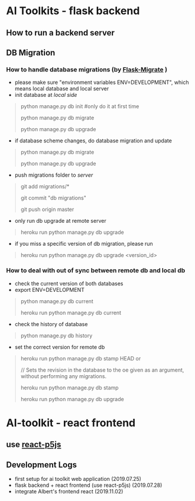 
# AI Toolkits - flask backend
## How to run a backend server

## DB Migration
### How to handle database migrations (by [Flask-Migrate](http://flask-migrate.readthedocs.io/en/latest/) )
- please make sure "environment variables ENV=DEVELOPMENT", which means local database and local server
- init database at *local side*
> python manage.py db init  #only do it at first time
> 
> python manage.py db migrate
> 
> python manage.py db upgrade
- if database scheme changes, do database migration and update
> python manage.py db migrate
> 
> python manage.py db upgrade

- push migrations folder to *server*
> git add migrations/*
> 
> git commit "db migrations"
> 
> git push origin master

- only run db upgrade at remote server
> heroku run python manage.py db upgrade
> 

- if you miss a specific version of db migration, please run
> heroku run python manage.py db upgrade <version_id>

### How to deal with out of sync between remote db and local db
- check the current version of both databases
- export ENV=DEVELOPMENT
> python manage.py db current
> 
> heroku run python manage.py db current

- check the history of database
> python manage.py db history

-  set the correct version for remote db
> heroku run python manage.py db stamp HEAD or
> 
> // Sets the revision in the database to the oe given as an argument, without performing any migrations.
> 
> heroku run python manage.py db stamp <revision> 
> 
> heroku run python manage.py db upgrade

# AI-toolkit - react frontend
## use [react-p5js](https://github.com/atorov/react-p5js)


## Development Logs
- first setup for ai toolkit web application (2019.07.25)
- flask backend + react frontend (use react-p5js) (2019.07.28)
- integrate Albert's frontend react (2019.11.02)